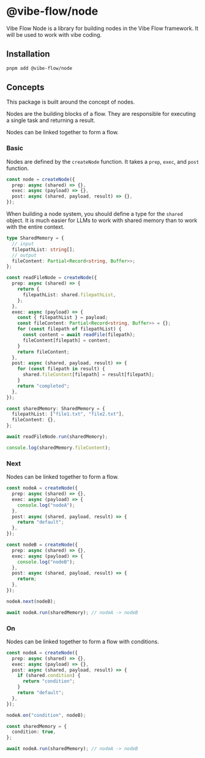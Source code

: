 # @vibe-flow/node

Vibe Flow Node is a library for building nodes in the Vibe Flow framework. It will be used to work with vibe coding.

## Installation

```bash
pnpm add @vibe-flow/node
```

## Concepts

This package is built around the concept of nodes.

Nodes are the building blocks of a flow. They are responsible for executing a single task and returning a result.

Nodes can be linked together to form a flow.

### Basic

Nodes are defined by the `createNode` function. It takes a `prep`, `exec`, and `post` function.

```ts
const node = createNode({
  prep: async (shared) => {},
  exec: async (payload) => {},
  post: async (shared, payload, result) => {},
});
```

When building a node system, you should define a type for the `shared` object.
It is much easier for LLMs to work with shared memory than to work with the entire context.

```ts
type SharedMemory = {
  // input
  filepathList: string[];
  // output
  fileContent: Partial<Record<string, Buffer>>;
};

const readFileNode = createNode({
  prep: async (shared) => {
    return {
      filepathList: shared.filepathList,
    };
  },
  exec: async (payload) => {
    const { filepathList } = payload;
    const fileContent: Partial<Record<string, Buffer>> = {};
    for (const filepath of filepathList) {
      const content = await readFile(filepath);
      fileContent[filepath] = content;
    }
    return fileContent;
  },
  post: async (shared, payload, result) => {
    for (const filepath in result) {
      shared.fileContent[filepath] = result[filepath];
    }
    return "completed";
  },
});

const sharedMemory: SharedMemory = {
  filepathList: ["file1.txt", "file2.txt"],
  fileContent: {},
};

await readFileNode.run(sharedMemory);

console.log(sharedMemory.fileContent);
```

### Next

Nodes can be linked together to form a flow.

```ts
const nodeA = createNode({
  prep: async (shared) => {},
  exec: async (payload) => {
    console.log("nodeA");
  },
  post: async (shared, payload, result) => {
    return "default";
  },
});

const nodeB = createNode({
  prep: async (shared) => {},
  exec: async (payload) => {
    console.log("nodeB");
  },
  post: async (shared, payload, result) => {
    return;
  },
});

nodeA.next(nodeB);

await nodeA.run(sharedMemory); // nodeA -> nodeB
```

### On

Nodes can be linked together to form a flow with conditions.

```ts
const nodeA = createNode({
  prep: async (shared) => {},
  exec: async (payload) => {},
  post: async (shared, payload, result) => {
    if (shared.condition) {
      return "condition";
    }
    return "default";
  },
});

nodeA.on("condition", nodeB);

const sharedMemory = {
  condition: true,
};

await nodeA.run(sharedMemory); // nodeA -> nodeB
```
